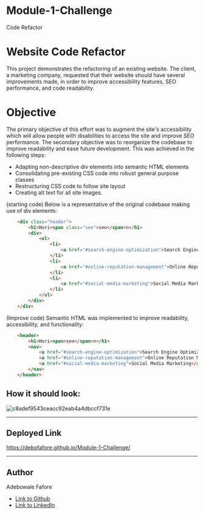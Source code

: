 # Module-1-Challenge
Code Refactor
# Website Code Refactor

This project demonstrates the refactoring of an existing website. The client, a marketing company, requested that their website should have several improvements made, in order to improve accessibility features, SEO performance, and code readability.

# Objective 

The primary objective of this effort was to augment the site's accessibility which will allow people with disabilities to access the site and improve SEO performance. The secondary objective was to reorganize the codebase to improve readability and ease future development. This was achieved in the following steps:

* Adapting non-descriptive div elements into semantic HTML elements 
* Consolidating pre-existing CSS code into robust general purpose classes 
* Restructuring CSS code to follow site layout
* Creating alt text for all site images.

(starting code) Below is a representative of the original codebase making use of div elements:
```HTML
    <div class="header">
        <h1>Hori<span class="seo">seo</span>n</h1>
        <div>
            <ul>
                <li>
                    <a href="#search-engine-optimization">Search Engine Optimization</a>
                </li>
                <li>
                    <a href="#online-reputation-management">Online Reputation Management</a>
                </li>
                <li>
                    <a href="#social-media-marketing">Social Media Marketing</a>
                </li>
            </ul>
        </div>
    </div>
```
(Improve code) Semantic HTML was implemented to improve readability, accessibility, and functionality:
```HTML
    <header>
        <h1>Hori<span>seo</span>n</h1>        
        <nav>
            <a href="#search-engine-optimization">Search Engine Optimization</a>
            <a href="#online-reputation-management">Online Reputation Management</a>
            <a href="#social-media-marketing">Social Media Marketing</a>
        </nav>
    </header>
```

## How it should look:

![c8adef9543ceacc92eab4a4dbccf731e](https://user-images.githubusercontent.com/92896466/150401786-5b055180-ea55-452a-936c-b799b59d938f.png)

---

## Deployed Link

 https://debofafore.github.io/Module-1-Challenge/

---

## Author

 Adebowale Fafore

- [Link to Github](https://github.com/DeboFafore/Module-1-Challenge)
- [Link to LinkedIn](www.linkedin.com/in/adebowale-fafore-3a384732)

